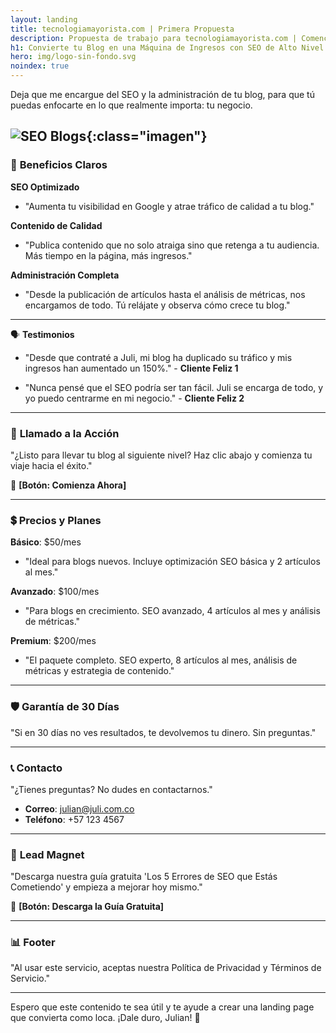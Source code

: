 ```yaml
---
layout: landing
title: tecnologiamayorista.com | Primera Propuesta
description: Propuesta de trabajo para tecnologiamayorista.com | Comencemos a lograr grandes metas juntos
h1: Convierte tu Blog en una Máquina de Ingresos con SEO de Alto Nivel
hero: img/logo-sin-fondo.svg
noindex: true
---
```


Deja que me encargue del SEO y la administración de tu blog, para que tú puedas enfocarte en lo que realmente importa: tu negocio.

![SEO Blogs](/img/landing.avif){:class="imagen"}
---

### 🎯 **Beneficios Claros**

**SEO Optimizado**
- "Aumenta tu visibilidad en Google y atrae tráfico de calidad a tu blog."

**Contenido de Calidad**
- "Publica contenido que no solo atraiga sino que retenga a tu audiencia. Más tiempo en la página, más ingresos."

**Administración Completa**
- "Desde la publicación de artículos hasta el análisis de métricas, nos encargamos de todo. Tú relájate y observa cómo crece tu blog."

---

🗣️ **Testimonios**

- "Desde que contraté a Juli, mi blog ha duplicado su tráfico y mis ingresos han aumentado un 150%." - **Cliente Feliz 1**
  
- "Nunca pensé que el SEO podría ser tan fácil. Juli se encarga de todo, y yo puedo centrarme en mi negocio." - **Cliente Feliz 2**

---

### 📣 **Llamado a la Acción**

"¿Listo para llevar tu blog al siguiente nivel? Haz clic abajo y comienza tu viaje hacia el éxito."

🔵 **[Botón: Comienza Ahora]**

---

### 💲 **Precios y Planes**

**Básico**: $50/mes
- "Ideal para blogs nuevos. Incluye optimización SEO básica y 2 artículos al mes."

**Avanzado**: $100/mes
- "Para blogs en crecimiento. SEO avanzado, 4 artículos al mes y análisis de métricas."

**Premium**: $200/mes
- "El paquete completo. SEO experto, 8 artículos al mes, análisis de métricas y estrategia de contenido."

---

### 🛡️ **Garantía de 30 Días**

"Si en 30 días no ves resultados, te devolvemos tu dinero. Sin preguntas."

---

### 📞 **Contacto**

"¿Tienes preguntas? No dudes en contactarnos."

- **Correo**: julian@juli.com.co
- **Teléfono**: +57 123 4567

---

### 🎁 **Lead Magnet**

"Descarga nuestra guía gratuita 'Los 5 Errores de SEO que Estás Cometiendo' y empieza a mejorar hoy mismo."

🔵 **[Botón: Descarga la Guía Gratuita]**

---

### 📊 **Footer**

"Al usar este servicio, aceptas nuestra Política de Privacidad y Términos de Servicio."

---

Espero que este contenido te sea útil y te ayude a crear una landing page que convierta como loca. ¡Dale duro, Julian! 🚀